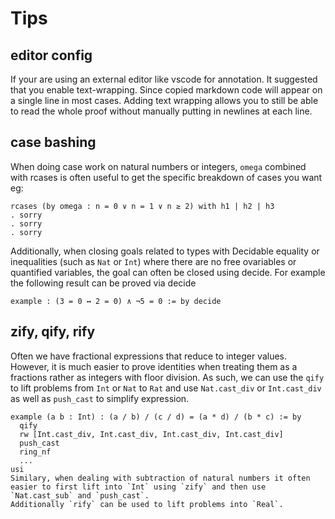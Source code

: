 # Tips

## editor config
If your are using an external editor like vscode for annotation. It suggested that you enable text-wrapping. Since copied markdown code will appear on a single line in most cases. Adding text wrapping allows you to still be able to read the whole proof without manually putting in newlines at each line.

## case bashing
When doing case work on natural numbers or integers, `omega` combined with rcases is often useful to get the specific breakdown of cases you want eg:
```lean
rcases (by omega : n = 0 ∨ n = 1 ∨ n ≥ 2) with h1 | h2 | h3
. sorry
. sorry
. sorry
```
Additionally, when closing goals related to types with Decidable equality or inequalities (such as `Nat` or `Int`) where there are no free ovariables or quantified variables, the goal can often be closed using decide.
For example the following result can be proved via decide
```
example : (3 = 0 ↔ 2 = 0) ∧ ¬5 = 0 := by decide
```

## zify, qify, rify
Often we have fractional expressions that reduce to integer values. However, it is much easier to prove identities when treating them as a fractions rather as integers with floor division.
As such, we can use the `qify` to lift problems from `Int` or `Nat` to `Rat` and use `Nat.cast_div` or `Int.cast_div` as well as `push_cast` to simplify expression.
```
example (a b : Int) : (a / b) / (c / d) = (a * d) / (b * c) := by
  qify
  rw [Int.cast_div, Int.cast_div, Int.cast_div, Int.cast_div]
  push_cast
  ring_nf
  ...
usi
Similary, when dealing with subtraction of natural numbers it often easier to first lift into `Int` using `zify` and then use `Nat.cast_sub` and `push_cast`.
Additionally `rify` can be used to lift problems into `Real`.
